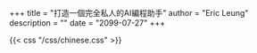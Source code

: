 +++
title = "打造一個完全私人的AI編程助手"
author = "Eric Leung"
description = ""
date = "2099-07-27"
+++

{{< css "/css/chinese.css" >}}
